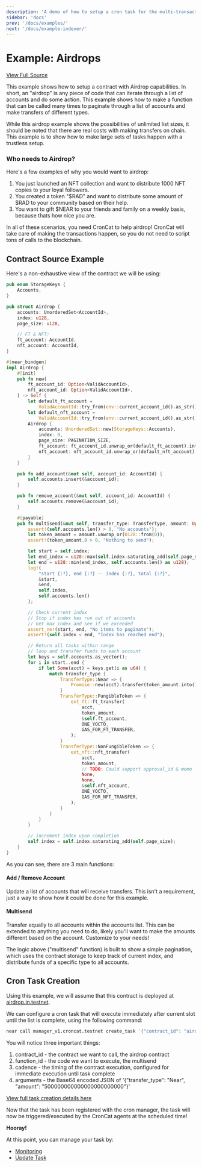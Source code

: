 ```yaml
---
description: 'A demo of how to setup a cron task for the multi-transaction airdrop example'
sidebar: 'docs'
prev: '/docs/examples/'
next: '/docs/example-indexer/'
---
```


# Example: Airdrops

[View Full Source](https://github.com/Cron-Near/contracts/tree/main/examples/airdrop)

This example shows how to setup a contract with Airdrop capabilities. In short, an "airdrop" is any piece of code that can iterate through a list of accounts and do some action. This example shows how to make a function that can be called many times to paginate through a list of accounts and make transfers of different types. 

While this airdrop example shows the possibilities of unlimited list sizes, it should be noted that there are real costs with making transfers on chain. This example is to show how to make large sets of tasks happen with a trustless setup.

### Who needs to Airdrop?

Here's a few examples of why you would want to airdrop:

1. You just launched an NFT collection and want to distribute 1000 NFT copies to your loyal followers.
2. You created a token "$RAD" and want to distribute some amount of $RAD to your community based on their help.
3. You want to gift $NEAR to your friends and family on a weekly basis, because thats how nice you are.

In all of these scenarios, you need CronCat to help airdrop! CronCat will take care of making the transactions happen, so you do not need to script tons of calls to the blockchain.

## Contract Source Example

Here's a non-exhaustive view of the contract we will be using:

```rust
pub enum StorageKeys {
    Accounts,
}

pub struct Airdrop {
    accounts: UnorderedSet<AccountId>,
    index: u128,
    page_size: u128,

    // FT & NFT:
    ft_account: AccountId,
    nft_account: AccountId,
}

#[near_bindgen]
impl Airdrop {
    #[init]
    pub fn new(
        ft_account_id: Option<ValidAccountId>,
        nft_account_id: Option<ValidAccountId>,
    ) -> Self {
        let default_ft_account =
            ValidAccountId::try_from(env::current_account_id().as_str()).unwrap();
        let default_nft_account =
            ValidAccountId::try_from(env::current_account_id().as_str()).unwrap();
        Airdrop {
            accounts: UnorderedSet::new(StorageKeys::Accounts),
            index: 0,
            page_size: PAGINATION_SIZE,
            ft_account: ft_account_id.unwrap_or(default_ft_account).into(),
            nft_account: nft_account_id.unwrap_or(default_nft_account).into(),
        }
    }

    pub fn add_account(&mut self, account_id: AccountId) {
        self.accounts.insert(&account_id);
    }

    pub fn remove_account(&mut self, account_id: AccountId) {
        self.accounts.remove(&account_id);
    }

    #[payable]
    pub fn multisend(&mut self, transfer_type: TransferType, amount: Option<U128>) {
        assert!(self.accounts.len() > 0, "No accounts");
        let token_amount = amount.unwrap_or(U128::from(0));
        assert!(token_amount.0 > 0, "Nothing to send");

        let start = self.index;
        let end_index = u128::max(self.index.saturating_add(self.page_size), 0);
        let end = u128::min(end_index, self.accounts.len() as u128);
        log!(
            "start {:?}, end {:?} -- index {:?}, total {:?}",
            &start,
            &end,
            self.index,
            self.accounts.len()
        );

        // Check current index
        // Stop if index has run out of accounts
        // Get max index and see if we exceeded
        assert_ne!(start, end, "No items to paginate");
        assert!(self.index < end, "Index has reached end");

        // Return all tasks within range
        // loop and transfer funds to each account
        let keys = self.accounts.as_vector();
        for i in start..end {
            if let Some(acct) = keys.get(i as u64) {
                match transfer_type {
                    TransferType::Near => {
                        Promise::new(acct).transfer(token_amount.into());
                    }
                    TransferType::FungibleToken => {
                        ext_ft::ft_transfer(
                            acct,
                            token_amount,
                            &self.ft_account,
                            ONE_YOCTO,
                            GAS_FOR_FT_TRANSFER,
                        );
                    }
                    TransferType::NonFungibleToken => {
                        ext_nft::nft_transfer(
                            acct,
                            token_amount,
                            // TODO: Could support approval_id & memo
                            None,
                            None,
                            &self.nft_account,
                            ONE_YOCTO,
                            GAS_FOR_NFT_TRANSFER,
                        );
                    }
                }
            }
        }

        // increment index upon completion
        self.index = self.index.saturating_add(self.page_size);
    }
}
```

As you can see, there are 3 main functions:

#### Add / Remove Account

Update a list of accounts that will receive transfers. This isn't a requirement, just a way to show how it could be done for this example.

#### Multisend

Transfer equally to all accounts within the accounts list. This can be extended to anything you need to do, likely you'll want to make the amounts different based on the account. Customize to your needs!

The logic above ("multisend" function) is built to show a simple pagination, which uses the contract storage to keep track of current index, and distribute funds of a specific type to all accounts.

## Cron Task Creation

Using this example, we will assume that this contract is deployed at [airdrop.in.testnet](https://explorer.testnet.near.org/accounts/airdrop.in.testnet).

We can configure a cron task that will execute immediately after current slot until the list is complete, using the following command:

```bash
near call manager_v1.croncat.testnet create_task '{"contract_id": "airdrop.in.testnet","function_id": "multisend","cadence": "1 * * * * *","recurring": true,"deposit": "10000000000000000000000000","gas": 200000000000000,"arguments": "eyJ0cmFuc2Zlcl90eXBlIjogIk5lYXIiLCAiYW1vdW50IjogIjUwMDAwMDAwMDAwMDAwMDAwMDAwMDAwMCJ9"}' --accountId YOUR_ACCOUNT.testnet --amount 20
```

You will notice three important things:
1. contract_id - the contract we want to call, the airdrop contract
2. function_id - the code we want to execute, the multisend
3. cadence - the timing of the contract execution, configured for immediate execution until task complete
4. arguments - the Base64 encoded JSON of '{"transfer_type": "Near", "amount": "500000000000000000000000"}'

[View full task creation details here](/docs/task-creation)

Now that the task has been registered with the cron manager, the task will now be triggered/executed by the CronCat agents at the scheduled time! 

**Hooray!**

At this point, you can manage your task by:

* [Monitoring](/docs/task-monitoring)
* [Update Task](/docs/task-creation)
